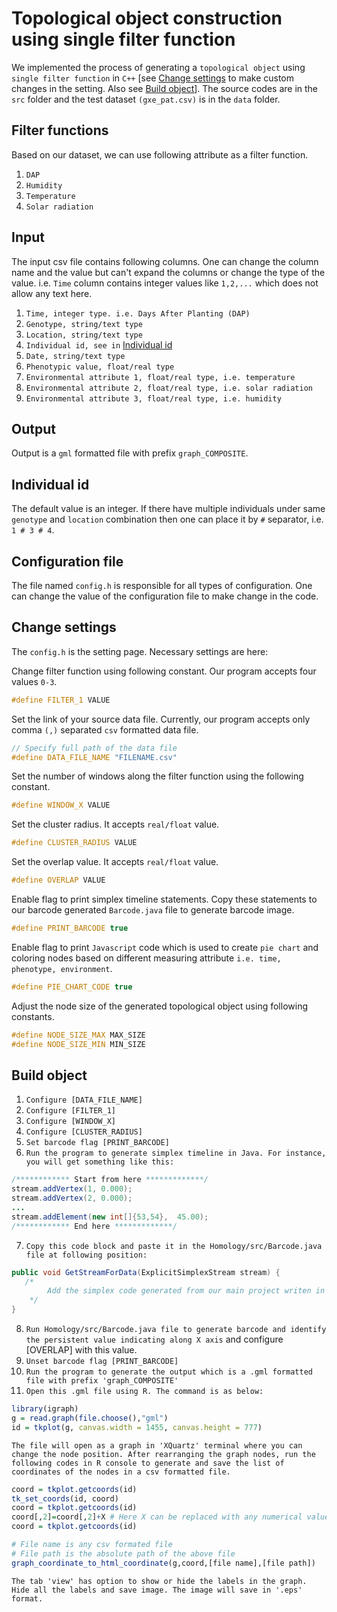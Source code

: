 Topological object construction using single filter function
============================================================

We implemented the process of generating a `topological object` using `single filter function` in `C++` [see [Change settings](#change-settings) to make custom changes in the setting. Also see [Build object](#build-object)].
The source codes are in the `src` folder and the test dataset `(gxe_pat.csv)` is in the `data` folder.

## Filter functions
Based on our dataset, we can use following attribute as a filter function.
1. `DAP`
2. `Humidity`
3. `Temperature`
4. `Solar radiation`

## Input
The input csv file contains following columns. One can change the column name and the value but can't expand the columns or change the type of the value. i.e. `Time` column contains integer values like `1,2,...` which does not allow any text here.
1. `Time, integer type. i.e. Days After Planting (DAP)`
2. `Genotype, string/text type`
3. `Location, string/text type`
4. `Individual id, see in` [Individual id](#individual-id)
5. `Date, string/text type`
6. `Phenotypic value, float/real type`
7. `Environmental attribute 1, float/real type, i.e. temperature`
8. `Environmental attribute 2, float/real type, i.e. solar radiation`
9. `Environmental attribute 3, float/real type, i.e. humidity`

## Output
Output is a `gml` formatted file with prefix `graph_COMPOSITE`.

## Individual id
The default value is an integer. If there have multiple individuals under same `genotype` and `location` combination then one can place it by ` # ` separator, i.e. `1 # 3 # 4`.

## Configuration file
The file named `config.h` is responsible for all types of configuration. One can change the value of the configuration file to make change in the code.

## Change settings
The `config.h` is the setting page. Necessary settings are here: 

Change filter function using following constant. Our program accepts four values `0-3`.
```cpp
#define FILTER_1 VALUE
```

Set the link of your source data file. Currently, our program accepts only comma `(,)` separated `csv` formatted data file.
```cpp
// Specify full path of the data file
#define DATA_FILE_NAME "FILENAME.csv"
```

Set the number of windows along the filter function using the following constant.
```cpp
#define WINDOW_X VALUE
``` 

Set the cluster radius. It accepts `real/float` value.
```cpp
#define CLUSTER_RADIUS VALUE
```

Set the overlap value. It accepts `real/float` value.
```cpp
#define OVERLAP VALUE
```

Enable flag to print simplex timeline statements. Copy these statements to our barcode generated `Barcode.java` file to generate barcode image.
```cpp
#define PRINT_BARCODE true
```

Enable flag to print `Javascript` code which is used to create `pie chart` and coloring nodes based on different measuring attribute `i.e. time, phenotype, environment`.
```cpp
#define PIE_CHART_CODE true
```

Adjust the node size of the generated topological object using following constants.
```cpp
#define NODE_SIZE_MAX MAX_SIZE
#define NODE_SIZE_MIN MIN_SIZE
```

## Build object
1. `Configure [DATA_FILE_NAME]`
2. `Configure [FILTER_1]`
3. `Configure [WINDOW_X]`
4. `Configure [CLUSTER_RADIUS]`
5. `Set barcode flag [PRINT_BARCODE]`
6. `Run the program to generate simplex timeline in Java. For instance, you will get something like this:`
```java
/************ Start from here *************/
stream.addVertex(1, 0.000);
stream.addVertex(2, 0.000);
...
stream.addElement(new int[]{53,54},  45.00);
/************ End here *************/
```
7. `Copy this code block and paste it in the Homology/src/Barcode.java file at following position:`
```java
public void GetStreamForData(ExplicitSimplexStream stream) {
   /*
        Add the simplex code generated from our main project writen in C++
    */
}
```
8. `Run Homology/src/Barcode.java file to generate barcode and identify the persistent value indicating along X axis` and configure [OVERLAP] with this value.
9. `Unset barcode flag [PRINT_BARCODE]`
10. `Run the program to generate the output which is a .gml formatted file with prefix 'graph_COMPOSITE'`
11. `Open this .gml file using R. The command is as below:`
```R
library(igraph)
g = read.graph(file.choose(),"gml")
id = tkplot(g, canvas.width = 1455, canvas.height = 777)
```
`The file will open as a graph in 'XQuartz' terminal where you can change the node position. After rearranging the graph nodes, run the following codes in R console to generate and save the list of coordinates of the nodes in a csv formatted file.`
```R
coord = tkplot.getcoords(id)
tk_set_coords(id, coord)
coord = tkplot.getcoords(id)
coord[,2]=coord[,2]+X # Here X can be replaced with any numerical value to adjust the graph's vertical position in XQuartz
coord = tkplot.getcoords(id)

# File name is any csv formated file
# File path is the absolute path of the above file
graph_coordinate_to_html_coordinate(g,coord,[file name],[file path]) 
```
`The tab 'view' has option to show or hide the labels in the graph. Hide all the labels and save image. The image will save in '.eps' format.` 


